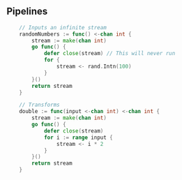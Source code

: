 ## Pipelines

<!-- examples/pipeline/main.go -->

```go
	// Inputs an infinite stream
	randomNumbers := func() <-chan int {
		stream := make(chan int)
		go func() {
			defer close(stream) // This will never run
			for {
				stream <- rand.Intn(100)
			}
		}()
		return stream
	}

	// Transforms
	double := func(input <-chan int) <-chan int {
		stream := make(chan int)
		go func() {
			defer close(stream)
			for i := range input {
				stream <- i * 2
			}
		}()
		return stream
	}
```

<span class="fragment current-only" data-code-focus="2"></span>
<span class="fragment current-only" data-code-focus="14"></span>
<span class="fragment current-only" data-code-focus="3,10,15,22"></span>
<span class="fragment current-only" data-code-focus="5,17"></span>
<span class="fragment current-only" data-code-focus="6-8,18-20"></span>
